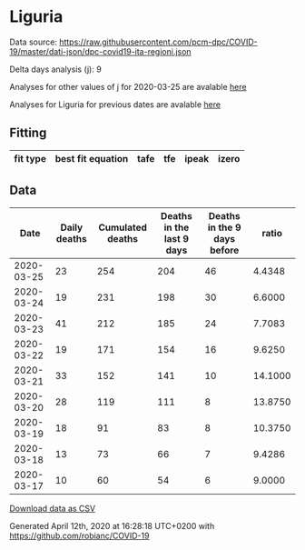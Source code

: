 # Liguria

Data source: https://raw.githubusercontent.com/pcm-dpc/COVID-19/master/dati-json/dpc-covid19-ita-regioni.json

Delta days analysis (j): 9

Analyses for other values of j for 2020-03-25 are avalable [here](../README.md)

Analyses for Liguria for previous dates are avalable [here](../../README.md)

## Fitting 
|fit type|best fit equation|tafe|tfe|ipeak|izero|
|-------|-----|--------|------|---|---|

## Data
|Date|Daily deaths|Cumulated deaths|Deaths in the last 9 days|Deaths in the 9 days before|ratio|
|----|----------|-----------|-------|--------------------|-----|
|2020-03-25|23|254|204|46|4.4348|
|2020-03-24|19|231|198|30|6.6000|
|2020-03-23|41|212|185|24|7.7083|
|2020-03-22|19|171|154|16|9.6250|
|2020-03-21|33|152|141|10|14.1000|
|2020-03-20|28|119|111|8|13.8750|
|2020-03-19|18|91|83|8|10.3750|
|2020-03-18|13|73|66|7|9.4286|
|2020-03-17|10|60|54|6|9.0000|

[Download data as CSV](COVID-19_liguria_j9_2020-03-25.csv)

Generated April 12th, 2020 at 16:28:18 UTC+0200 with https://github.com/robianc/COVID-19
